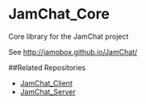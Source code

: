 JamChat_Core
==========
Core library for the JamChat project

See http://jamobox.github.io/JamChat/

##Related Repositories
- [JamChat_Client](https://github.com/JamoBox/JamChat_Client)
- [JamChat_Server](https://github.com/JamoBox/JamChat_Server)
